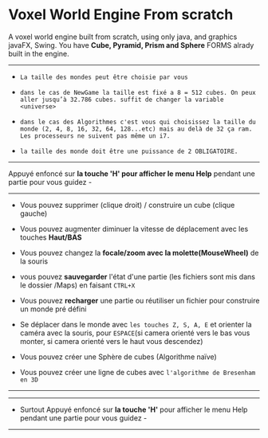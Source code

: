 # Voxel World Engine From scratch

A voxel world engine built from scratch, using only java, and graphics javaFX, Swing.
You have **Cube, Pyramid, Prism and Sphere** FORMS alrady built in the engine.

********************************************************************************
*     La taille des mondes peut être choisie par vous
*     dans le cas de NewGame la taille est fixé a 8 = 512 cubes. On peux aller jusqu’à 32.786 cubes. suffit de changer la variable <universe>
*     dans le cas des Algorithmes c'est vous qui choisissez la taille du monde (2, 4, 8, 16, 32, 64, 128...etc) mais au delà de 32 ça ram. Les processeurs ne suivent pas même un i7.
*     la taille des monde doit être une puissance de 2 OBLIGATOIRE.
********************************************************************************

Appuyé enfoncé sur **la touche 'H' pour afficher le menu Help** pendant une partie pour vous guidez -
- ---------------------------------------------------------------------------------------------------


- Vous pouvez supprimer (clique droit) / construire un cube (clique gauche)

- Vous pouvez augmenter diminuer la vitesse de déplacement avec les touches **Haut/BAS**

- Vous pouvez changez la **focale/zoom avec la molette(MouseWheel)** de la souris

- vous pouvez **sauvegarder** l'état d'une partie (les fichiers sont mis dans le dossier /Maps) en faisant `CTRL+X`

- Vous pouvez **recharger** une partie ou réutiliser un fichier pour construire un monde pré défini

- Se déplacer dans le monde avec `les touches Z, S, A, E` et orienter la caméra avec la souris, pour `ESPACE`(si camera orienté vers le bas vous monter, si camera orienté vers le haut vous descendez)

- Vous pouvez créer une Sphère de cubes (Algorithme naïve)

- Vous pouvez créer une ligne de cubes avec `l'algorithme de Bresenham en 3D`

-----------------------------------------------------------------------------------------------------------
-----------------------------------------------------------------------------------------------------------
- Surtout Appuyé enfoncé sur **la touche 'H'** pour afficher le menu Help pendant une partie pour vous guidez -
-----------------------------------------------------------------------------------------------------------
